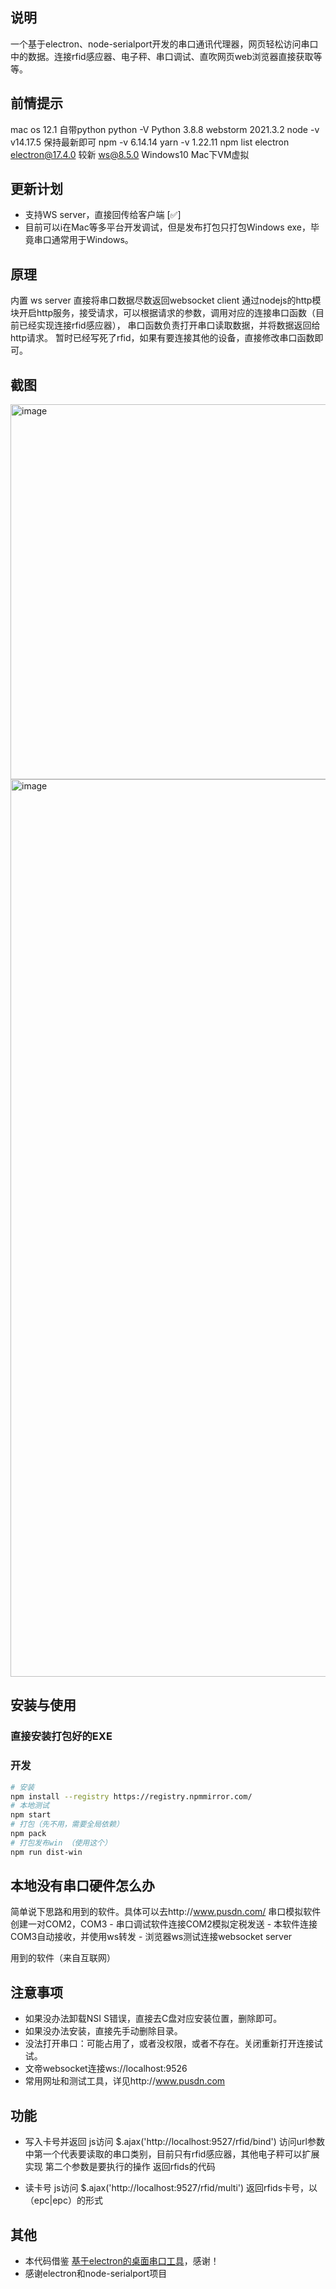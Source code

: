 ## 说明

一个基于electron、node-serialport开发的串口通讯代理器，网页轻松访问串口中的数据。连接rfid感应器、电子秤、串口调试、直吹网页web浏览器直接获取等等。

## 前情提示
mac os 12.1
自带python python -V Python 3.8.8
webstorm 2021.3.2
node -v v14.17.5 保持最新即可
npm -v 6.14.14
yarn -v 1.22.11
npm list electron electron@17.4.0  较新
ws@8.5.0
Windows10 Mac下VM虚拟


## 更新计划
- 支持WS server，直接回传给客户端 [✅]
- 目前可以i在Mac等多平台开发调试，但是发布打包只打包Windows exe，毕竟串口通常用于Windows。

## 原理
内置 ws server 直接将串口数据尽数返回websocket client
通过nodejs的http模块开启http服务，接受请求，可以根据请求的参数，调用对应的连接串口函数（目前已经实现连接rfid感应器），
串口函数负责打开串口读取数据，并将数据返回给http请求。
暂时已经写死了rfid，如果有要连接其他的设备，直接修改串口函数即可。


## 截图
<img width="600" alt="image" src="https://user-images.githubusercontent.com/29787967/163120574-0634ff4f-b3b6-4f42-8716-bee52f83887d.png">

<img width="1436" alt="image" src="https://user-images.githubusercontent.com/29787967/163123727-f3518683-9bcc-4ed1-ab50-1e449a03b240.png">

## 安装与使用

### 直接安装打包好的EXE



### 开发


```bash
# 安装
npm install --registry https://registry.npmmirror.com/
# 本地测试
npm start
# 打包（先不用，需要全局依赖）
npm pack
# 打包发布win （使用这个）
npm run dist-win

```


## 本地没有串口硬件怎么办
简单说下思路和用到的软件。具体可以去http://www.pusdn.com/
串口模拟软件创建一对COM2，COM3 - 串口调试软件连接COM2模拟定税发送 - 本软件连接COM3自动接收，并使用ws转发 - 浏览器ws测试连接websocket server

用到的软件（来自互联网）



## 注意事项

- 如果没办法卸载NSI S错误，直接去C盘对应安装位置，删除即可。
- 如果没办法安装，直接先手动删除目录。
- 没法打开串口：可能占用了，或者没权限，或者不存在。关闭重新打开连接试试。
- 文帝websocket连接ws://localhost:9526
- 常用网址和测试工具，详见http://www.pusdn.com




## 功能
+ 写入卡号并返回
js访问 $.ajax('http://localhost:9527/rfid/bind')
访问url参数中第一个代表要读取的串口类别，目前只有rfid感应器，其他电子秤可以扩展实现
第二个参数是要执行的操作
返回rfids的代码

+ 读卡号
js访问 $.ajax('http://localhost:9527/rfid/multi')
返回rfids卡号，以（epc|epc）的形式


## 其他
+ 本代码借鉴 [基于electron的桌面串口工具](https://github.com/PowerDos/electron-serialport)，感谢！
+ 感谢electron和node-serialport项目
